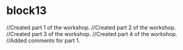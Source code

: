 # block13
//Created part 1 of the workshop.
//Created part 2 of the workshop.
//Created part 3 of the workshop.
//Created part 4 of the workshop. 
//Added comments for part 1.